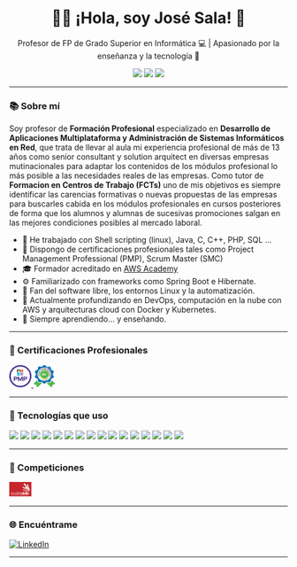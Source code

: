 <h1 align="center">👨‍🏫 ¡Hola, soy José Sala! 👋</h1>

<p align="center">
  Profesor de FP de Grado Superior en Informática 💻 | Apasionado por la enseñanza y la tecnología 🚀
</p>

<p align="center">
  <img src="https://img.shields.io/badge/Docente-FP-informational?style=for-the-badge&color=blue" />
   <img src="https://img.shields.io/badge/Centro-IES Ciudad Escolar-informational?style=for-the-badge&color=red" />
  <img src="https://img.shields.io/badge/Experiencia en Empresas del sector-13+a%C3%B1os-green?style=for-the-badge" />
</p>

---

### 📚 Sobre mí

Soy profesor de **Formación Profesional** especializado en **Desarrollo de Aplicaciones Multiplataforma y Administración de Sistemas Informáticos en Red**, que trata de llevar al aula mi experiencia profesional de más de 13 años como senior consultant y solution arquitect en diversas empresas mutinacionales para adaptar los contenidos de los módulos profesional lo más posible a las necesidades reales de las empresas.
Como tutor de **Formacion en Centros de Trabajo (FCTs)** uno de mis objetivos es siempre identificar las carencias formativas o nuevas propuestas de las empresas para buscarles cabida en los módulos profesionales en cursos posteriores de forma que los alumnos y alumnas de sucesivas promociones salgan en las mejores condiciones posibles al mercado laboral. 

- 💼 He trabajado con Shell scripting (linux), Java, C, C++, PHP, SQL ...
- 📜 Dispongo de certificaciones profesionales tales como Project Management Professional (PMP), Scrum Master (SMC)
- 🎓 Formador acreditado en [AWS Academy](https://aws.amazon.com/training/awsacademy/)
- ⚙️ Familiarizado con frameworks como Spring Boot e Hibernate.
- 🐧 Fan del software libre, los entornos Linux y la automatización.
- 🌱 Actualmente profundizando en DevOps, computación en la nube con AWS y arquitecturas cloud con Docker y Kubernetes.
- 📖 Siempre aprendiendo... y enseñando.

---

### 🏅 Certificaciones Profesionales

<p align="left">
  <a href="https://www.youracclaim.com/badges/eb4f8766-9d63-4e23-93d9-abca33d8bf49" target="_blank">
    <img src="https://raw.githubusercontent.com/joseysala/joseysala/main/assets/pmp.png" width="40" />
  </a>
  <a href="https://www.scrumstudy.com/certification/scrum-master-certification" target="_blank">
     <img src="https://raw.githubusercontent.com/joseysala/joseysala/main/assets/scm.png" width="40" />
  </a>
</p>

---

### 🧰 Tecnologías que uso

<p align="left">
  <img src="https://cdn.jsdelivr.net/gh/devicons/devicon/icons/java/java-original.svg" width="40" />
  <img src="https://cdn.jsdelivr.net/gh/devicons/devicon/icons/mysql/mysql-original.svg" width="40" />
  <img src="https://cdn.jsdelivr.net/gh/devicons/devicon/icons/spring/spring-original.svg" width="40" />
  <img src="https://cdn.jsdelivr.net/gh/devicons/devicon/icons/docker/docker-original.svg" width="40" />
  <img src="https://cdn.jsdelivr.net/gh/devicons/devicon/icons/linux/linux-original.svg" width="40" />
  <img src="https://cdn.jsdelivr.net/gh/devicons/devicon/icons/hibernate/hibernate-original.svg" width="40" />
  <img src="https://cdn.jsdelivr.net/gh/devicons/devicon/icons/c/c-original.svg" width="40" />
  <img src="https://cdn.jsdelivr.net/gh/devicons/devicon/icons/cplusplus/cplusplus-original.svg" width="40" />
  <img src="https://cdn.jsdelivr.net/gh/devicons/devicon/icons/bash/bash-original.svg" width="40" />
  <img src="https://cdn.jsdelivr.net/npm/simple-icons@v9/icons/amazonaws.svg" width="40" />
  <img src="https://cdn.jsdelivr.net/gh/devicons/devicon/icons/git/git-original.svg" width="40" />
  <img src="https://cdn.jsdelivr.net/gh/devicons/devicon/icons/github/github-original.svg" width="40" />
  <img src="https://cdn.jsdelivr.net/gh/devicons/devicon/icons/vscode/vscode-original.svg" width="40" />
  <img src="https://cdn.jsdelivr.net/gh/devicons/devicon/icons/eclipse/eclipse-original.svg" width="40" />
  <img src="https://cdn.jsdelivr.net/gh/devicons/devicon/icons/oracle/oracle-original.svg" width="40" />
  <img src="https://cdn.jsdelivr.net/gh/devicons/devicon/icons/redis/redis-original.svg" width="40" />
</p>

---

### 🎯 Competiciones

<img src="https://raw.githubusercontent.com/joseysala/joseysala/main/assets/madridskills_logo.png" width="40" alt="MadridSkills" />


---

### 🌐 Encuéntrame

[![LinkedIn](https://img.shields.io/badge/LinkedIn-blue?style=flat&logo=linkedin)](https://www.linkedin.com/in/josé-sala-gutiérrez-0051161b)

---
